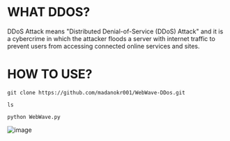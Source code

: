 # WHAT DDOS?

DDoS Attack means "Distributed Denial-of-Service (DDoS) Attack" and it is a cybercrime in which the attacker floods a server with internet traffic to prevent users from accessing connected online services and sites.

# HOW TO USE?
```
git clone https://github.com/madanokr001/WebWave-DDos.git
```
```
ls
```
```
python WebWave.py
```

![image](https://github.com/user-attachments/assets/75391c88-060d-402e-a1a8-437cf5ea28d1)
